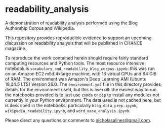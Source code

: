 # readability_analysis
A demonstration of readability analysis performed using the Blog Authorship Corpus and Wikipedia.

This repository provides reproducible evidence to support an upcoming discussion on readability analysis that will be published in CHANCE magazine.

To reproduce the work contained herein should require fairly standard computing resources and Python tools. The most resource intensive notebook is `vocabulary_and_readability_blog_corpus.ipynb`: this was run on an Amazon EC2 m5d.4xlarge machine, with 16 virtual CPUs and 64 GiB of RAM. The environment was Amazon's Deep Learning AMI (Ubuntu 18.04.5 LTS) Version 26.0.  The `environment.yml` file in this directory provides details for the environment used, but this is overkill: the easiest way to run the notebooks provided is to just use `conda` or `pip` to install any modules not currently in your Python environment. The data used is not cached here, but is described in the notebooks, particularly `blog_data_prep.ipynb`, `wikipedia_readability.ipynb`, and `word_ease_analysis.ipynb`.

Please direct any questions or comments to nicholasalines@gmail.com.